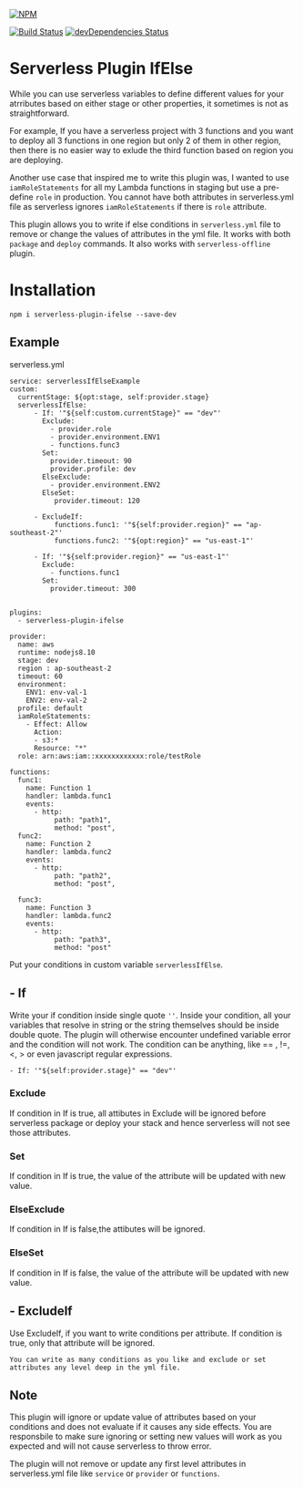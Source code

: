 [![NPM](https://nodei.co/npm/serverless-plugin-ifelse.png)](https://nodei.co/npm/serverless-plugin-ifelse/)

[![Build Status](https://api.travis-ci.org/anantab/serverless-plugin-ifelse.png)](https://travis-ci.org/anantab/serverless-plugin-ifelse)
[![devDependencies Status](https://david-dm.org/anantab/serverless-plugin-ifelse/dev-status.svg)](https://david-dm.org/anantab/serverless-plugin-ifelse?type=dev)

# Serverless Plugin IfElse
While you can use serverless variables to define different values for your atrributes based on either stage or other properties, it sometimes is not as straightforward. 

For example, If you have a serverless project with 3 functions and you want to deploy all 3 functions in one region but only 2 of them in other region, then there is no easier way to exlude the third function based on region you are deploying.

Another use case that inspired me to write this plugin was, I wanted to use ```iamRoleStatements``` for all my Lambda functions in staging but use a pre-define ```role``` in production. You cannot have both attributes in serverless.yml file as serverless ignores ```iamRoleStatements``` if there is ```role``` attribute.

This plugin allows you to write if else conditions in ```serverless.yml``` file to remove or change the values of attributes in the yml file. It works with both ```package``` and ```deploy``` commands. It also works with ```serverless-offline``` plugin.


# Installation
```npm i serverless-plugin-ifelse --save-dev```

## Example
serverless.yml
```
service: serverlessIfElseExample
custom:
  currentStage: ${opt:stage, self:provider.stage}  
  serverlessIfElse:
      - If: '"${self:custom.currentStage}" == "dev"'
        Exclude: 
          - provider.role
          - provider.environment.ENV1
          - functions.func3
        Set:
          provider.timeout: 90
          provider.profile: dev
        ElseExclude:
          - provider.environment.ENV2
        ElseSet:
           provider.timeout: 120

      - ExcludeIf: 
           functions.func1: '"${self:provider.region}" == "ap-southeast-2"'
           functions.func2: '"${opt:region}" == "us-east-1"'

      - If: '"${self:provider.region}" == "us-east-1"'
        Exclude: 
          - functions.func1
        Set:
          provider.timeout: 300


plugins:
  - serverless-plugin-ifelse
  
provider:
  name: aws
  runtime: nodejs8.10
  stage: dev
  region : ap-southeast-2
  timeout: 60
  environment:
    ENV1: env-val-1
    ENV2: env-val-2 
  profile: default
  iamRoleStatements:
    - Effect: Allow
      Action:
      - s3:*
      Resource: "*"
  role: arn:aws:iam::xxxxxxxxxxxx:role/testRole       
 
functions:
  func1:
    name: Function 1
    handler: lambda.func1
    events:
      - http: 
           path: "path1",
           method: "post",
  func2:
    name: Function 2
    handler: lambda.func2
    events:
      - http: 
           path: "path2",
           method: "post",

  func3:
    name: Function 3
    handler: lambda.func2
    events:
      - http: 
           path: "path3",
           method: "post" 
```

Put your conditions in custom variable ```serverlessIfElse```.

## - If
 Write your if condition inside single quote ```''```. Inside your condition, all your variables that resolve in string or the string themselves should be inside double quote. The plugin will otherwise encounter undefined variable error and the condition will not work. The condition can be anything, like == , !=, <, > or even javascript regular expressions. 

```- If: '"${self:provider.stage}" == "dev"'```

### Exclude 
If condition in If is true, all attibutes in Exclude will be ignored before serverless package or deploy your stack and hence serverless will not see those attributes.

### Set 
If condition in If is true, the value of the attribute will be updated with new value.

### ElseExclude 
If condition in If is false,the attibutes will be ignored.

### ElseSet 
If condition in If is false, the value of the attribute will be updated with new value.

## - ExcludeIf
Use ExcludeIf, if you want to write conditions per attribute. If condition is true, only that attribute will be ignored.


```You can write as many conditions as you like and exclude or set attributes any level deep in the yml file.```

## Note
This plugin will ignore or update value of attributes based on your conditions and does not evaluate if it causes any side effects. You are responsbile to make sure ignoring or setting new values will work as you expected and will not cause serverless to throw error. 

The plugin will not remove or update any first level attributes in serverless.yml file  like ```service``` or ```provider``` or ```functions```.

